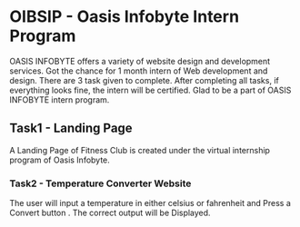 # OIBSIP - Oasis Infobyte Intern Program
OASIS INFOBYTE offers a variety of website design and development services. Got the chance for 1 month intern of Web development and design. There are 3 task given to complete. After completing all tasks, if everything looks fine, the intern will be certified. Glad to be a part of OASIS INFOBYTE intern program.

## Task1 - Landing Page
A Landing Page of Fitness Club is created under the virtual internship program of Oasis Infobyte.

### Task2 - Temperature Converter Website
The user will input a temperature in either celsius or fahrenheit and Press a Convert button . The correct output will be Displayed.
